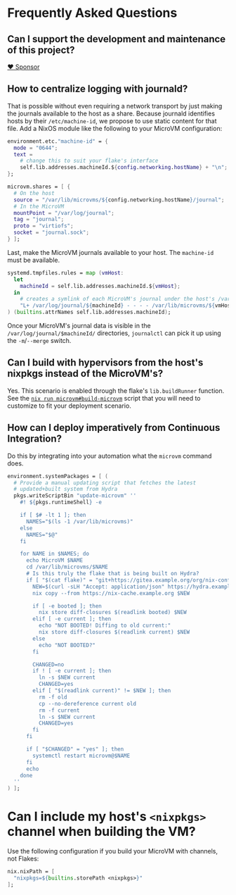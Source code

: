 # Frequently Asked Questions

## Can I support the development and maintenance of this project?

[❤ Sponsor](https://github.com/sponsors/astro)

## How to centralize logging with journald?

That is possible without even requiring a network transport by just
making the journals available to the host as a share. Because journald
identifies hosts by their `/etc/machine-id`, we propose to use static
content for that file. Add a NixOS module like the following to your
MicroVM configuration:

```nix
environment.etc."machine-id" = {
  mode = "0644";
  text =
    # change this to suit your flake's interface
    self.lib.addresses.machineId.${config.networking.hostName} + "\n";
};

microvm.shares = [ {
  # On the host
  source = "/var/lib/microvms/${config.networking.hostName}/journal";
  # In the MicroVM
  mountPoint = "/var/log/journal";
  tag = "journal";
  proto = "virtiofs";
  socket = "journal.sock";
} ];
```

Last, make the MicroVM journals available to your host. The
`machine-id` must be available.

```nix
systemd.tmpfiles.rules = map (vmHost:
  let
    machineId = self.lib.addresses.machineId.${vmHost};
  in
    # creates a symlink of each MicroVM's journal under the host's /var/log/journal
    "L+ /var/log/journal/${machineId} - - - - /var/lib/microvms/${vmHost}/journal/${machineId}"
) (builtins.attrNames self.lib.addresses.machineId);
```

Once your MicroVM's journal data is visible in the
`/var/log/journal/$machineId/` directories, `journalctl` can pick it
up using the `-m`/`--merge` switch.

## Can I build with hypervisors from the host's nixpkgs instead of the MicroVM's?

Yes. This scenario is enabled through the flake's `lib.buildRunner`
function. See the [`nix run
microvm#build-microvm`](https://github.com/astro/microvm.nix/blob/main/pkgs/build-microvm.nix)
script that you will need to customize to fit your deployment scenario.

## How can I deploy imperatively from Continuous Integration?

Do this by integrating into your automation what the `microvm` command
does.

```nix
environment.systemPackages = [ (
  # Provide a manual updating script that fetches the latest
  # updated+built system from Hydra
  pkgs.writeScriptBin "update-microvm" ''
    #! ${pkgs.runtimeShell} -e

    if [ $# -lt 1 ]; then
      NAMES="$(ls -1 /var/lib/microvms)"
    else
      NAMES="$@"
    fi

    for NAME in $NAMES; do
      echo MicroVM $NAME
      cd /var/lib/microvms/$NAME
      # Is this truly the flake that is being built on Hydra?
      if [ "$(cat flake)" = "git+https://gitea.example.org/org/nix-config?ref=flake-update" ]; then
        NEW=$(curl -sLH "Accept: application/json" https://hydra.example.org/job/org/nix-config/$NAME/latest | ${pkgs.jq}/bin/jq -er .buildoutputs.out.path)
        nix copy --from https://nix-cache.example.org $NEW

        if [ -e booted ]; then
          nix store diff-closures $(readlink booted) $NEW
        elif [ -e current ]; then
          echo "NOT BOOTED! Diffing to old current:"
          nix store diff-closures $(readlink current) $NEW
        else
          echo "NOT BOOTED?"
        fi

        CHANGED=no
        if ! [ -e current ]; then
          ln -s $NEW current
          CHANGED=yes
        elif [ "$(readlink current)" != $NEW ]; then
          rm -f old
          cp --no-dereference current old
          rm -f current
          ln -s $NEW current
          CHANGED=yes
        fi
      fi

      if [ "$CHANGED" = "yes" ]; then
        systemctl restart microvm@$NAME
      fi
      echo
    done
  ''
) ];
```

# Can I include my host's `<nixpkgs>` channel when building the VM?

Use the following configuration if you build your MicroVM with
channels, not Flakes:

```nix
nix.nixPath = [
  "nixpkgs=${builtins.storePath <nixpkgs>}"
];
```
